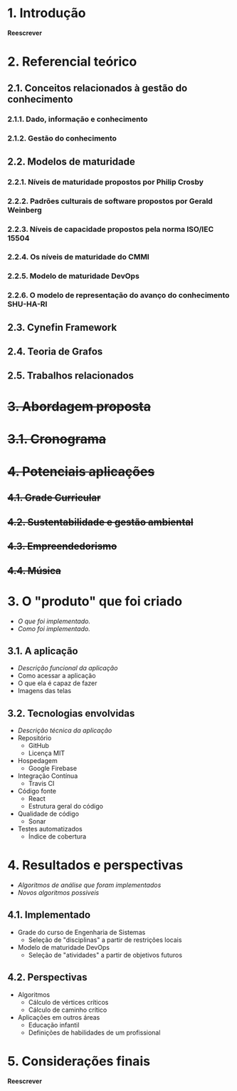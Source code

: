 # 1. Introdução
**Reescrever**

# 2. Referencial teórico

## 2.1. Conceitos relacionados à gestão do conhecimento
### 2.1.1. Dado, informação e conhecimento
### 2.1.2. Gestão do conhecimento

## 2.2. Modelos de maturidade
### 2.2.1. Níveis de maturidade propostos por Philip Crosby
### 2.2.2. Padrões culturais de software propostos por Gerald Weinberg
### 2.2.3. Níveis de capacidade propostos pela norma ISO/IEC 15504
### 2.2.4. Os níveis de maturidade do CMMI
### 2.2.5. Modelo de maturidade DevOps
### 2.2.6. O modelo de representação do avanço do conhecimento SHU-HA-RI

## 2.3. Cynefin Framework

## 2.4. Teoria de Grafos

## 2.5. Trabalhos relacionados

# ~~3. Abordagem proposta~~
# ~~3.1. Cronograma~~

# ~~4. Potenciais aplicações~~
## ~~4.1. Grade Curricular~~
## ~~4.2. Sustentabilidade e gestão ambiental~~
## ~~4.3. Empreendedorismo~~
## ~~4.4. Música~~

# 3. O "produto" que foi criado
+ _O que foi implementado._
+ _Como foi implementado._

## 3.1. A aplicação
+ _Descrição funcional da aplicação_
+ Como acessar a aplicação
+ O que ela é capaz de fazer
+ Imagens das telas

## 3.2. Tecnologias envolvidas
+ _Descrição técnica da aplicação_
+ Repositório
  + GitHub
  + Licença MIT
+ Hospedagem
  + Google Firebase
+ Integração Contínua
  + Travis CI
+ Código fonte  
  + React
  + Estrutura geral do código
+ Qualidade de código
  + Sonar
+ Testes automatizados
  + Índice de cobertura

# 4. Resultados e perspectivas
+ _Algoritmos de análise que foram implementados_
+ _Novos algoritmos possiveis_

## 4.1. Implementado
+ Grade do curso de Engenharia de Sistemas
  + Seleção de "disciplinas" a partir de restrições locais
+ Modelo de maturidade DevOps
  + Seleção de "atividades" a partir de objetivos futuros

## 4.2. Perspectivas
+ Algoritmos
  + Cálculo de vértices críticos
  + Cálculo de caminho crítico
+ Aplicações em outros áreas
  + Educação infantil
  + Definições de habilidades de um profissional  

# 5. Considerações finais
**Reescrever**
